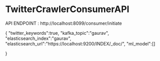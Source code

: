 # TwitterCrawlerConsumerAPI

API ENDPOINT : http://localhost:8099/consumer/initiate

{
	"twitter_keywords":true,
	"kafka_topic":"gaurav",
	"elasticsearch_index":"gaurav",
	"elasticsearch_url":"https://localhost:9200/INDEX/_doc/",
	"ml_model":[]
			
}
